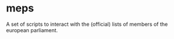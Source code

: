 # meps
A set of scripts to interact with the (official) lists of members of the european parliament.
